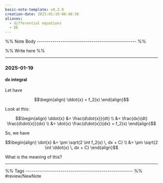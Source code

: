 ```yaml
---
basic-note-template: v0.2.0
creation-date: 2025:01:19-08:48:36
aliases:
  - differential equations
  - DE
---
```


%% Note Body --------------------------------------------------- %%

%% Write here %%

***
### 2025-01-19

#### dx integral

Let have 

$$\begin{align}
\ddot{x} = f_2(x)
\end{align}$$

Look at this:

$$\begin{align}
\ddot{x} &= \frac{d\dot{x}}{dt} \\
&= \frac{dx}{dt} \frac{d\dot{x}}{dx} \\
&= \dot{x} \frac{d\dot{x}}{dx} = f_2(x)
\end{align}$$

So, we have

$$\begin{align}
\dot{x} &= \pm \sqrt{2 \int f_2(x) \, dx + C} \\
&= \pm \sqrt{2 \int \ddot{x} \, dx + C} 
\end{align}$$

What is the meaning of this?


___

%% Tags ------------------------------------------------------- %%
#review/NewNote
